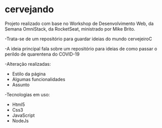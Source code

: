# cervejando

Projeto realizado com base no Workshop de Desenvolvimento Web, da Semana OmniStack, da RocketSeat, ministrado por Mike Brito.

-Trata-se de um repositório para guardar ideias do mundo cervejeiroC

-A ideia principal fala sobre um repositório para ideias de como passar o perildo de quarentena do COVID-19

-Alteração realizadas:

  * Estilo da página
  * Algumas funcionalidades
  * Assunto
  
-Tecnologias em uso:

  * Html5
  * Css3
  * JavaScript
  * NodeJs
